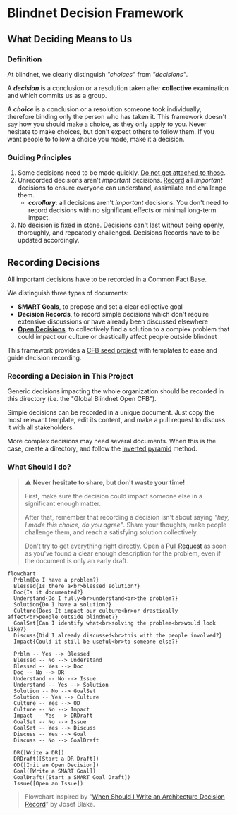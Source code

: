 # Blindnet Decision Framework

## What Deciding Means to Us

### Definition

At blindnet, we clearly distinguish _"choices"_ from _"decisions"_.

A **_decision_** is a conclusion or a resolution taken after **collective** examination and which commits us as a group.

A **_choice_** is a conclusion or a resolution someone took individually, therefore binding only the person who has taken it. This framework doesn't say how you should make a choice, as they only apply to you. Never hesitate to make choices, but don't expect others to follow them. If you want people to follow a choice you made, make it a decision.

### Guiding Principles

1. Some decisions need to be made quickly. [Do not get attached to those](./shifting-priorities.md).
2. Unrecorded decisions aren't _important_ decisions. [Record](#recording-decisions) all _important_ decisions to ensure everyone can understand, assimilate and challenge them.
   - **_corollary_**: all decisions aren't _important_ decisions. You don't need to record decisions with no significant effects or minimal long-term impact.
3. No decision is fixed in stone. Decisions can't last without being openly, thoroughly, and repeatedly challenged. Decisions Records have to be updated accordingly.

## Recording Decisions

All important decisions have to be recorded in a Common Fact Base.

We distinguish three types of documents:

- **SMART Goals**, to propose and set a clear collective goal
- **Decision Records**, to record simple decisions which don't require extensive discussions or have already been discussed elsewhere
- **[Open Decisions](./OPEN-DECISIONS.md)**, to collectively find a solution to a complex problem that could impact our culture or drastically affect people outside blindnet

This framework provides a [CFB seed project](./CFB-seed/) with templates to ease and guide decision recording.

### Recording a Decision in This Project

Generic decisions impacting the whole organization should be recorded in this directory (i.e. the "Global Blindnet Open CFB").

Simple decisions can be recorded in a unique document. Just copy the most relevant template, edit its content, and make a pull request to discuss it with all stakeholders.

More complex decisions may need several documents. When this is the case, create a directory, and follow the [inverted pyramid](https://www.s8080.com/blog-news/writing-detail-pages-information-pages) method.

### What Should I do?

> :warning: **Never hesitate to share, but don't waste your time!**
>
> First, make sure the decision could impact someone else in a significant enough matter.
>
> After that, remember that recording a decision isn't about saying _"hey, I made this choice, do you agree"_.
> Share your thoughts, make people challenge them, and reach a satisfying solution collectively.
>
> Don't try to get everything right directly. Open a [Pull Request](https://docs.github.com/en/pull-requests/collaborating-with-pull-requests/proposing-changes-to-your-work-with-pull-requests/about-pull-requests) as soon as you've found a clear enough description for the problem, even if the document is only an early draft.

```mermaid
flowchart
  Prblm{Do I have a problem?}
  Blessed{Is there a<br>blessed solution?}
  Doc{Is it documented?}
  Understand{Do I fully<br>understand<br>the problem?}
  Solution{Do I have a solution?}
  Culture{Does It impact our culture<br>or drastically affect<br>people outside blindnet?}
  GoalSet{Can I identify what<br>solving the problem<br>would look like?}
  Discuss{Did I already discussed<br>this with the people involved?}
  Impact{Could it still be useful<br>to someone else?}

  Prblm -- Yes --> Blessed
  Blessed -- No --> Understand
  Blessed -- Yes --> Doc
  Doc -- No --> DR
  Understand -- No --> Issue
  Understand -- Yes --> Solution
  Solution -- No --> GoalSet
  Solution -- Yes --> Culture
  Culture -- Yes --> OD
  Culture -- No --> Impact
  Impact -- Yes --> DRDraft
  GoalSet -- No --> Issue
  GoalSet -- Yes --> Discuss
  Discuss -- Yes --> Goal
  Discuss -- No --> GoalDraft

  DR([Write a DR])
  DRDraft([Start a DR Draft])
  OD([Init an Open Decision])
  Goal([Write a SMART Goal])
  GoalDraft([Start a SMART Goal Draft])
  Issue([Open an Issue])
```

> Flowchart inspired by "[When Should I Write an Architecture Decision Record](https://engineering.atspotify.com/2020/04/when-should-i-write-an-architecture-decision-record/)" by Josef Blake.
